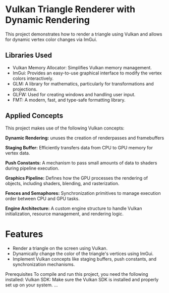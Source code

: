 # Vulkan Triangle Renderer with Dynamic Rendering
This project demonstrates how to render a triangle using Vulkan and allows for dynamic vertex color changes via ImGui.

## Libraries Used
- Vulkan Memory Allocator: Simplifies Vulkan memory management.
- ImGui: Provides an easy-to-use graphical interface to modify the vertex colors interactively.
- GLM: A library for mathematics, particularly for transformations and projections.
- GLFW: Used for creating windows and handling user input.
- FMT: A modern, fast, and type-safe formatting library.

## Applied Concepts
This project makes use of the following Vulkan concepts:

**Dynamic Rendering:** unuses the creation of renderpasses and framebuffers

**Staging Buffer:** Efficiently transfers data from CPU to GPU memory for vertex data.

**Push Constants:** A mechanism to pass small amounts of data to shaders during pipeline execution.

**Graphics Pipeline:** Defines how the GPU processes the rendering of objects, including shaders, blending, and rasterization.

**Fences and Semaphores:** Synchronization primitives to manage execution order between CPU and GPU tasks.

**Engine Architecture:** A custom engine structure to handle Vulkan initialization, resource management, and rendering logic.

# Features
- Render a triangle on the screen using Vulkan.
- Dynamically change the color of the triangle's vertices using ImGui.
- Implement Vulkan concepts like staging buffers, push constants, and synchronization mechanisms.

Prerequisites
To compile and run this project, you need the following installed:
Vulkan SDK: Make sure the Vulkan SDK is installed and properly set up on your system.
...
